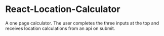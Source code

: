 
# React-Location-Calculator
A one page calculator. The user completes the three inputs at the top and receives location calculations from an api on submit. 
